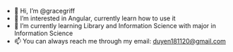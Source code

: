 - 👋 Hi, I’m @gracegriff
- 👀 I’m interested in Angular, currently learn how to use it
- 🌱 I’m currently learning Library and Information Science with major in Information Science
- 📫 You can always reach me through my email: duyen181120@gmail.com

<!---
gracegriff/gracegriff is a ✨ special ✨ repository because its `README.md` (this file) appears on your GitHub profile.
You can click the Preview link to take a look at your changes.
--->
